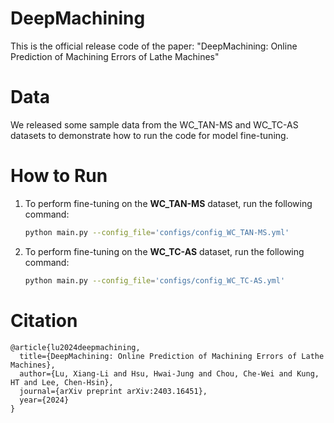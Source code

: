 # DeepMachining
This is the official release code of the paper: "DeepMachining: Online Prediction of Machining Errors of Lathe Machines"
# Data
We released some sample data from the WC_TAN-MS and WC_TC-AS datasets to demonstrate how to run the code for model fine-tuning.   
# How to Run  
1. To perform fine-tuning on the **WC_TAN-MS** dataset, run the following command:  
   ```bash  
   python main.py --config_file='configs/config_WC_TAN-MS.yml'  
   ```  
   
2. To perform fine-tuning on the **WC_TC-AS** dataset, run the following command:  
   ```bash  
   python main.py --config_file='configs/config_WC_TC-AS.yml'  
   ```
# Citation
```
@article{lu2024deepmachining,
  title={DeepMachining: Online Prediction of Machining Errors of Lathe Machines},
  author={Lu, Xiang-Li and Hsu, Hwai-Jung and Chou, Che-Wei and Kung, HT and Lee, Chen-Hsin},
  journal={arXiv preprint arXiv:2403.16451},
  year={2024}
}
```
